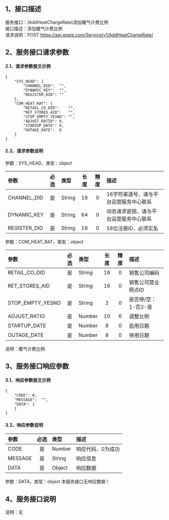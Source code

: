 ## 1、接口描述  
服务接口：(AddHeatChargeRate)添加暖气计费比例  
接口描述：添加暖气计费比例  
请求说明：POST https://api.epeis.com/Service/v1/AddHeatChargeRate/  
  
## 2、服务接口请求参数  
#### 2.1、请求参数报文示例  
~~~  
{
	"SYS_HEAD":	{
		"CHANNEL_DID":	"",
		"DYNAMIC_KEY":	"",
		"REGISTER_DID":	""
	},
	"COM_HEAT_RAT":	{
		"RETAIL_CO_DID":	"",
		"RET_STORES_AID":	"",
		"STOP_EMPTY_YESNO":	"",
		"ADJUST_RATIO":	0,
		"STARTUP_DATE":	0,
		"OUTAGE_DATE":	0
	}
}  
~~~  
#### 2.2、请求参数说明  
参数：SYS_HEAD，类型：object  
  
| 参数 | 必选 | 类型 | 长度 | 精度 | 描述 |  
| :----------------- | :----: | :-------- | :----: | :----: | :---------------- |  
| CHANNEL_DID | 是 | String | 16 | 0 | 16字符渠道号，请与平台运营服务中心联系 |  
| DYNAMIC_KEY | 是 | String | 64 | 0 | 动态请求密钥，请与平台运营服务中心联系 |  
| REGISTER_DID      |  是  | String   | 16 | 0 | 16位注册ID，必须实名 |  
  
参数：COM_HEAT_RAT，类型：object  
  
| 参数              | 必选 | 类型     | 长度 | 精度 | 描述             |  
| :----------------- | :----: | :-------- | :----: | :----: | :---------------- |  
| RETAIL_CO_DID |  是  | String   | 16 | 0 | 销售公司编码 |  
| RET_STORES_AID |  是  | String   | 16 | 0 | 销售公司营业网点ID |  
| STOP_EMPTY_YESNO |  是  | String   | 2 | 0 | 是否停/空：1-否2-是 |  
| ADJUST_RATIO |  是  | Number   | 10 | 6 | 调整比例 |  
| STARTUP_DATE |  是  | Number   | 8 | 0 | 启用日期 |  
| OUTAGE_DATE |  是  | Number   | 8 | 0 | 停用日期 |  
  
说明：暖气计费比例  
  
## 3、服务接口响应参数  
#### 3.1、响应参数报文示例  
~~~  
{
	"CODE":	0,
	"MESSAGE":	"",
	"DATA":	{
	}
}  
~~~  
#### 3.2、响应参数说明  
  
| 参数              | 必选 | 类型     | 描述             |  
| :----------------- | :----: | :-------- | :---------------- |  
| CODE | 是 | Number | 响应代码，0为成功 |  
| MESSAGE | 是 | String | 响应信息 |  
| DATA | 是 | Object | 响应数据 |  
  
参数：DATA，类型：object 本服务接口无响应数据！  
## 4、服务接口说明  
说明：无  
